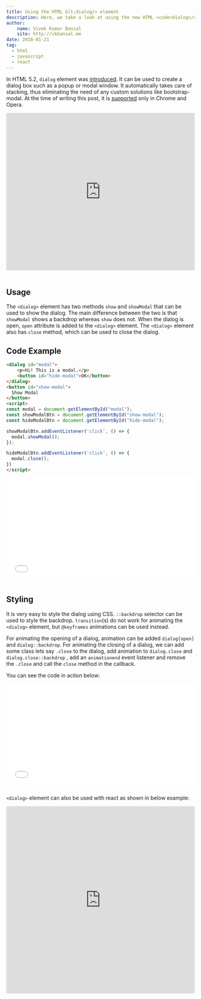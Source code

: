 ```yaml
---
title: Using the HTML &lt;dialog/> element
description: Here, we take a look at using the new HTML <code>dialog</code> element
author:
    name: Vivek Kumar Bansal
    site: http://vkbansal.me
date: 2018-01-21
tag:
  - html
  - javascript
  - react
---
```


In HTML 5.2, `dialog` element was [introduced](https://www.w3.org/TR/html52/interactive-elements.html#the-dialog-element). It can be used to create a dialog box such as a popup or modal window. It automatically takes care of stacking, thus eliminating the need of any custom solutions like bootstrap-modal. At the time of writing this post, it is [supported](https://caniuse.com/#search=dialog) only in Chrome and Opera.

<iframe src="https://caniuse.bitsofco.de/embed/index.html?feat=dialog&amp;periods=future_1,current,past_1,past_2&amp;accessible-colours=false" frameborder="0" width="100%" height="420px" kwframeid="9"></iframe>

<br/>

<br/>

## Usage

The `<dialog>` element has two methods `show` and `showModal`  that can be used to show the dialog. The main difference between the two is that `showModal` shows a backdrop whereas `show` does not. When the dialog is open, `open` attribute is added to the `<dialog>` element. The `<dialog>` element also has `close` method, which can be used to close the dialog.

## Code Example

```html
<dialog id="modal">
  	<p>Hi! This is a modal.</p>
  	<button id="hide-modal">OK</button>
</dialog>
<button id="show-modal">
  Show Modal
</button>
<script>
const modal = document.getElementById("modal");
const showModalBtn = document.getElementById("show-modal");
const hideModalBtn = document.getElementById("hide-modal");

showModalBtn.addEventListener('click', () => {
  modal.showModal();
});

hideModalBtn.addEventListener('click', () => {
  modal.close();
})
</script>
```



<iframe height='265' scrolling='no' title='Using HTML Dialog element' src='//codepen.io/vkbansal/embed/preview/VygmvV/?height=265&theme-id=0&default-tab=js,result&embed-version=2' frameborder='no' allowtransparency='true' allowfullscreen='true' style='width: 100%;'>See the Pen <a href='https://codepen.io/vkbansal/pen/VygmvV/'>Using HTML Dialog element</a> by Vivek Kumar Bansal (<a href='https://codepen.io/vkbansal'>@vkbansal</a>) on <a href='https://codepen.io'>CodePen</a>.
</iframe>

<br/>

<br/>

## Styling

It is very easy to style the dialog using CSS.  `::backdrop` selector can be used to style the backdrop. `transition`(s) do not work for animating the `<dialog>` element, but `@keyframes` animations can be used instead.

For animating the opening of a dialog, animation can be added `dialog[open]` and `dialog::backdrop`.  For animating the closing of a dialog, we can add some class lets say `.close` to the dialog, add animation to `dialog.close` and `dialog.close::backdrop` , add an `animationend` event listener and remove the `.close` and call the `close` method in the callback.

You can see the code in action below:



<iframe height='265' scrolling='no' title='Animating HTML Dialog element' src='//codepen.io/vkbansal/embed/preview/dJaOmL/?height=265&theme-id=0&default-tab=css,result&embed-version=2' frameborder='no' allowtransparency='true' allowfullscreen='true' style='width: 100%;'>See the Pen <a href='https://codepen.io/vkbansal/pen/dJaOmL/'>Animating HTML Dialog element</a> by Vivek Kumar Bansal (<a href='https://codepen.io/vkbansal'>@vkbansal</a>) on <a href='https://codepen.io'>CodePen</a>.
</iframe>

<br/>

<br/>

`<dialog>` element can also be used with react as shown in below example:

<iframe src="https://codesandbox.io/embed/52k737m3n4?module=%2FDialog.js" style="width:100%; height:500px; border:0; border-radius: 4px; overflow:hidden;" sandbox="allow-modals allow-forms allow-popups allow-scripts allow-same-origin"></iframe>
